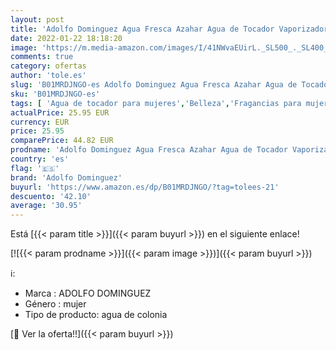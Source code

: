 ```yaml
---
layout: post
title: 'Adolfo Dominguez Agua Fresca Azahar Agua de Tocador Vaporizador - 200 ml'
date: 2022-01-22 18:18:20
image: 'https://m.media-amazon.com/images/I/41NWvaEUirL._SL500_._SL400_.jpg'
comments: true
category: ofertas
author: 'tole.es'
slug: 'B01MRDJNGO-es Adolfo Dominguez Agua Fresca Azahar Agua de Tocador...'
sku: 'B01MRDJNGO-es'
tags: [ 'Agua de tocador para mujeres','Belleza','Fragancias para mujeres','Perfumes y fragancias','adolfo dominguez','agua','de','tocador', ]
actualPrice: 25.95 EUR
currency: EUR
price: 25.95
comparePrice: 44.82 EUR
prodname: 'Adolfo Dominguez Agua Fresca Azahar Agua de Tocador Vaporizador - 200 ml'
country: 'es'
flag: '🇪🇸'
brand: 'Adolfo Dominguez'
buyurl: 'https://www.amazon.es/dp/B01MRDJNGO/?tag=tolees-21'
descuento: '42.10'
average: '30.95'
---
```


Está [{{< param title >}}]({{< param buyurl >}}) en el siguiente enlace!

[![{{< param prodname >}}]({{< param image >}})]({{< param buyurl >}})

ℹ️:

- Marca : ADOLFO DOMINGUEZ
- Género : mujer
- Tipo de producto: agua de colonia

[🛒 Ver la oferta!!]({{< param buyurl >}})
